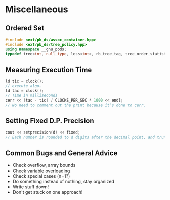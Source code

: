 # Miscellaneous

## Ordered Set

```cpp
#include <ext/pb_ds/assoc_container.hpp> 
#include <ext/pb_ds/tree_policy.hpp> 
using namespace __gnu_pbds; 
typedef tree<int, null_type, less<int>, rb_tree_tag, tree_order_statistics_node_update> ordered_set;
```

## Measuring Execution Time

```cpp
ld tic = clock();
// execute algo…
ld tac = clock();
// Time in milliseconds
cerr << (tac - tic) / CLOCKS_PER_SEC * 1000 << endl;
// No need to comment out the print because it’s done to cerr.
```

## Setting Fixed D.P. Precision

```cpp
cout << setprecision(d) << fixed;
// Each number is rounded to d digits after the decimal point, and truncated.
```

## Common Bugs and General Advice

+ Check overflow, array bounds
+ Check variable overloading
+ Check special cases (n=1?)
+ Do something instead of nothing, stay organized
+ Write stuff down!
+ Don't get stuck on one approach!
